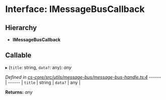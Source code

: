 # Interface: IMessageBusCallback

## Hierarchy

* **IMessageBusCallback**

## Callable

▸ (`title`: string, `data?`: any): *any*

*Defined in [cs-core/src/utils/message-bus/message-bus-handle.ts:4](https://github.com/TNOCS/csnext/blob/99cbd46d/packages/cs-core/src/utils/message-bus/message-bus-handle.ts#L4)*
------ | ------ |
`title` | string |
`data?` | any |

**Returns:** *any*
